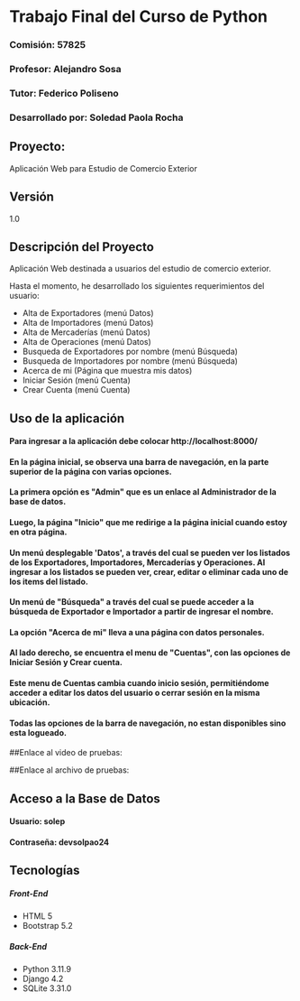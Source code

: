 # Trabajo Final del Curso de Python
### Comisión: 57825
### Profesor: Alejandro Sosa
### Tutor: Federico Poliseno
### Desarrollado por: Soledad Paola Rocha
## Proyecto:
Aplicación Web para Estudio de Comercio Exterior

## Versión
1.0

## Descripción del Proyecto
Aplicación Web destinada a usuarios del estudio de comercio exterior.

Hasta el momento, he desarrollado los siguientes requerimientos del usuario:
- Alta de Exportadores (menú Datos)
- Alta de Importadores (menú Datos)
- Alta de Mercaderías (menú Datos)
- Alta de Operaciones (menú Datos)
- Busqueda de Exportadores por nombre (menú Búsqueda)
- Busqueda de Importadores por nombre (menú Búsqueda)
- Acerca de mi (Página que muestra mis datos) 
- Iniciar Sesión (menú Cuenta)
- Crear Cuenta (menú Cuenta)

## Uso de la aplicación
#### Para ingresar a la aplicación debe colocar http://localhost:8000/
#### En la página inicial, se observa una barra de navegación, en la parte superior de la página con varias opciones. 
#### La primera opción es "Admin" que es un enlace al Administrador de la base de datos. 
#### Luego, la página "Inicio" que me redirige a la página inicial cuando estoy en otra página.
#### Un menú desplegable 'Datos', a través del cual se pueden ver los listados de los Exportadores, Importadores, Mercaderías y Operaciones. Al ingresar a los listados se pueden ver, crear, editar o eliminar cada uno de los items del listado.
#### Un menú de "Búsqueda" a través del cual se puede acceder a la búsqueda de Exportador e Importador a partir de ingresar el nombre.
#### La opción "Acerca de mi" lleva a una página con datos personales.
#### Al lado derecho, se encuentra el menu de "Cuentas", con las opciones de Iniciar Sesión y Crear cuenta.
#### Este menu de Cuentas cambia cuando inicio sesión, permitiéndome acceder a editar los datos del usuario o  cerrar sesión en la misma ubicación.
#### Todas las opciones de la barra de navegación, no estan disponibles sino esta logueado.

##Enlace al video de pruebas:

##Enlace al archivo de pruebas:


## Acceso a la Base de Datos
#### Usuario: solep 
#### Contraseña: devsolpao24

## Tecnologías

##### Front-End
- HTML 5
- Bootstrap 5.2

##### Back-End
- Python 3.11.9
- Django 4.2
- SQLite 3.31.0

